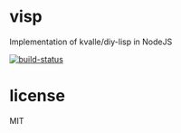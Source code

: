 visp
====

Implementation of kvalle/diy-lisp in NodeJS

[![build-status](https://travis-ci.org/voldern/visp.svg?branch=master)](http://travis-ci.org/voldern/visp)

license
====

MIT
